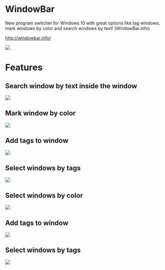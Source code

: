 # WindowBar
New program switcher for Windows 10 with great options like tag windows, mark windows by color and search windows by text! (WindowBar.info)

http://windowbar.info/

![](http://windowbar.info/wp-content/uploads/brizy/64/assets/images/iW=1174&iH=689&oX=0&oY=0&cW=1174&cH=689/9.png)



# Features

## Search window by text inside the window
![](http://windowbar.info/wp-content/uploads/2021/05/search-window-by-text.gif)

## Mark window by color
![](http://windowbar.info/wp-content/uploads/2021/05/set-color-to-window.gif)

## Add tags to window
![](http://windowbar.info/wp-content/uploads/2021/05/add-tags-to-window.gif)

## Select windows by tags
![](http://windowbar.info/wp-content/uploads/2021/05/select-windows-by-tags.gif)

## Select windows by color
![](http://windowbar.info/wp-content/uploads/2021/05/select-windows-by-colors.gif)

## Add tags to window
![](http://windowbar.info/wp-content/uploads/2021/05/select-windows-by-program.gif)

## Select windows by tags
![](http://windowbar.info/wp-content/uploads/2021/05/pin-windows-in-grid.gif)
